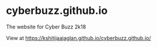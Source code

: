 # cyberbuzz.github.io
The website for Cyber Buzz 2k18

View at https://kshitijaajaglan.github.io/cyberbuzz.github.io/
